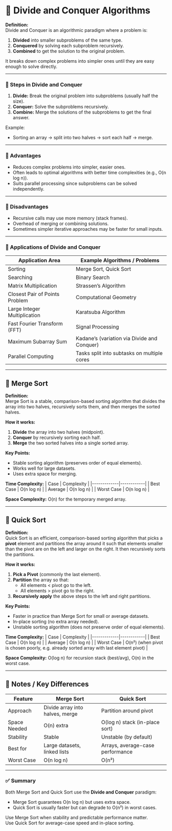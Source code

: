# 🧠 Divide and Conquer Algorithms

**Definition:**  
Divide and Conquer is an algorithmic paradigm where a problem is:
1. **Divided** into smaller subproblems of the same type.
2. **Conquered** by solving each subproblem recursively.
3. **Combined** to get the solution to the original problem.

It breaks down complex problems into simpler ones until they are easy enough to solve directly.

---

### 🔹 Steps in Divide and Conquer
1. **Divide:** Break the original problem into subproblems (usually half the size).
2. **Conquer:** Solve the subproblems recursively.
3. **Combine:** Merge the solutions of the subproblems to get the final answer.

Example:  
- Sorting an array → split into two halves → sort each half → merge.

---

### 🔹 Advantages
- Reduces complex problems into simpler, easier ones.
- Often leads to optimal algorithms with better time complexities (e.g., O(n log n)).
- Suits parallel processing since subproblems can be solved independently.

---

### 🔹 Disadvantages
- Recursive calls may use more memory (stack frames).
- Overhead of merging or combining solutions.
- Sometimes simpler iterative approaches may be faster for small inputs.

---

### 🔹 Applications of Divide and Conquer
| Application Area                | Example Algorithms / Problems                               |
|---------------------------------|-------------------------------------------------------------|
| Sorting                         | Merge Sort, Quick Sort                                      |
| Searching                       | Binary Search                                               |
| Matrix Multiplication           | Strassen’s Algorithm                                        |
| Closest Pair of Points Problem  | Computational Geometry                                      |
| Large Integer Multiplication    | Karatsuba Algorithm                                         |
| Fast Fourier Transform (FFT)    | Signal Processing                                           |
| Maximum Subarray Sum            | Kadane’s (variation via Divide and Conquer)                 |
| Parallel Computing              | Tasks split into subtasks on multiple cores                 |

---

## 📝 Merge Sort

**Definition:**  
Merge Sort is a stable, comparison-based sorting algorithm that divides the array into two halves, recursively sorts them, and then merges the sorted halves.

**How it works:**
1. **Divide** the array into two halves (midpoint).
2. **Conquer** by recursively sorting each half.
3. **Merge** the two sorted halves into a single sorted array.

**Key Points:**
- Stable sorting algorithm (preserves order of equal elements).
- Works well for large datasets.
- Uses extra space for merging.

**Time Complexity:**
| Case        | Complexity |
|-------------|------------|
| Best Case   | O(n log n) |
| Average     | O(n log n) |
| Worst Case  | O(n log n) |

**Space Complexity:** O(n) for the temporary merged array.

---

## 📝 Quick Sort

**Definition:**  
Quick Sort is an efficient, comparison-based sorting algorithm that picks a **pivot** element and partitions the array around it such that elements smaller than the pivot are on the left and larger on the right. It then recursively sorts the partitions.

**How it works:**
1. **Pick a Pivot** (commonly the last element).
2. **Partition** the array so that:
   - All elements < pivot go to the left.
   - All elements > pivot go to the right.
3. **Recursively apply** the above steps to the left and right partitions.

**Key Points:**
- Faster in practice than Merge Sort for small or average datasets.
- In-place sorting (no extra array needed).
- Unstable sorting algorithm (does not preserve order of equal elements).

**Time Complexity:**
| Case        | Complexity |
|-------------|------------|
| Best Case   | O(n log n) |
| Average     | O(n log n) |
| Worst Case  | O(n²) (when pivot is chosen poorly, e.g. already sorted array with last element pivot) |

**Space Complexity:** O(log n) for recursion stack (best/avg), O(n) in the worst case.

---

## 🔑 Notes / Key Differences

| Feature        | Merge Sort                      | Quick Sort                      |
|----------------|---------------------------------|---------------------------------|
| Approach       | Divide array into halves, merge | Partition around pivot          |
| Space Needed   | O(n) extra                      | O(log n) stack (in-place sort)  |
| Stability      | Stable                          | Unstable (by default)           |
| Best for       | Large datasets, linked lists    | Arrays, average-case performance|
| Worst Case     | O(n log n)                      | O(n²)                          |

---

### ✅ Summary
Both Merge Sort and Quick Sort use the **Divide and Conquer** paradigm:
- Merge Sort guarantees O(n log n) but uses extra space.
- Quick Sort is usually faster but can degrade to O(n²) in worst cases.

Use Merge Sort when stability and predictable performance matter.  
Use Quick Sort for average-case speed and in-place sorting.


